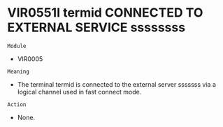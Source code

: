 # VIR0551I termid CONNECTED TO EXTERNAL SERVICE ssssssss

`Module`
- VIR0005

`Meaning`
- The terminal termid is connected to the external server sssssss via a logical channel used in fast connect mode.

`Action`
- None.
